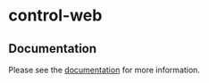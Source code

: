 # control-web

## Documentation

Please see the [documentation](./docs/introduction.md) for more information.
